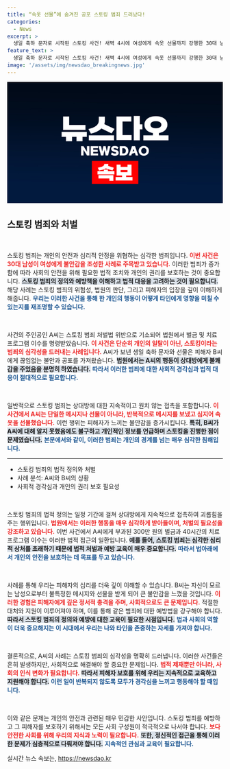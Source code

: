 ```yaml
---
title: “속옷 선물”에 숨겨진 공포 스토킹 범죄 드러났다!
categories:
  - News
excerpt: >
  생일 축하 문자로 시작된 스토킹 사건! 새벽 4시에 여성에게 속옷 선물까지 강행한 30대 남성이 결국 법정에 섰습니다. 그의 진짜 의도는 무엇이었을까요?
feature_text: >
  생일 축하 문자로 시작된 스토킹 사건! 새벽 4시에 여성에게 속옷 선물까지 강행한 30대 남성이 결국 법정에 섰습니다. 그의 진짜 의도는 무엇이었을까요?
image: '/assets/img/newsdao_breakingnews.jpg'
---
```


<p><img src="/assets/img/newsdao_breakingnews.jpg" alt="koreaapp 속보" /></p>

<h2 data-ke-size="size26">스토킹 범죄와 처벌</h2>

<p data-ke-size="size16">&nbsp;</p>

<p>스토킹 범죄는 개인의 안전과 심리적 안정을 위협하는 심각한 범죄입니다. <b><span style="color: #ee2323;">이번 사건은 30대 남성이 여성에게 불안감을 조성한 사례로 주목받고 있습니다.</span></b> 이러한 범죄가 증가함에 따라 사회의 안전을 위해 필요한 법적 조치와 개인의 권리를 보호하는 것이 중요합니다. <b><span style="background-color: #21538527;">스토킹 범죄의 정의와 예방책을 이해하고 법적 대응을 고려하는 것이 필요합니다.</span></b> 해당 사례는 스토킹 범죄의 위험성, 법원의 판단, 그리고 피해자의 입장을 깊이 이해하게 해줍니다. <b><span style="color: #1a5490;">우리는 이러한 사건을 통해 한 개인의 행동이 어떻게 타인에게 영향을 미칠 수 있는지를 재조명할 수 있습니다.</span></b></p>

<p data-ke-size="size16">&nbsp;</p>

<p>사건의 주인공인 A씨는 스토킹 범죄 처벌법 위반으로 기소되어 법원에서 벌금 및 치료 프로그램 이수를 명령받았습니다. <b><span style="color: #ee2323;">이 사건은 단순히 개인의 일탈이 아닌, 스토킹이라는 범죄의 심각성을 드러내는 사례입니다.</span></b> A씨가 보낸 생일 축하 문자와 선물은 피해자 B씨에게 끊임없는 불안과 공포를 가져왔습니다. <b><span style="background-color: #21538527;">법원에서는 A씨의 행동이 상대방에게 불쾌감을 주었음을 분명히 하였습니다.</span></b> <b><span style="color: #1a5490;">따라서 이러한 범죄에 대한 사회적 경각심과 법적 대응이 절대적으로 필요합니다.</span></b></p>

<p data-ke-size="size16">&nbsp;</p>

<p>일반적으로 스토킹 범죄는 상대방에 대한 지속적이고 원치 않는 접촉을 포함합니다. <b><span style="color: #ee2323;">이 사건에서 A씨는 단일한 메시지나 선물이 아니라, 반복적으로 메시지를 보냈고 심지어 속옷을 선물했습니다.</span></b> 이런 행위는 피해자가 느끼는 불안감을 증가시킵니다. <b><span style="background-color: #21538527;">특히, B씨가 A씨에 대해 알지 못했음에도 불구하고 개인적인 정보를 언급하며 스토킹을 진행한 점이 문제였습니다.</span></b> <b><span style="color: #1a5490;">본문에서와 같이, 이러한 범죄는 개인의 경계를 넘는 매우 심각한 침해입니다.</span></b></p>

<hr>

<ul>
    <li>스토킹 범죄의 법적 정의와 처벌</li>
    <li>사례 분석: A씨와 B씨의 상황</li>
    <li>사회적 경각심과 개인의 권리 보호 필요성</li>
</ul>

<p data-ke-size="size16">&nbsp;</p>

<p>스토킹 범죄의 법적 정의는 일정 기간에 걸쳐 상대방에게 지속적으로 접촉하여 괴롭힘을 주는 행위입니다. <b><span style="color: #ee2323;">법원에서는 이러한 행동을 매우 심각하게 받아들이며, 처벌의 필요성을 강조하고 있습니다.</span></b> 이번 사건에서 A씨에게 부과된 300만 원의 벌금과 40시간의 치료 프로그램 이수는 이러한 법적 접근의 일환입니다. <b><span style="background-color: #21538527;">예를 들어, 스토킹 범죄는 심각한 심리적 상처를 초래하기 때문에 법적 처벌과 예방 교육이 매우 중요합니다.</span></b> <b><span style="color: #1a5490;">따라서 법아래에서 개인의 안전을 보호하는 데 목표를 두고 있습니다.</span></b></p>

<p data-ke-size="size16">&nbsp;</p>

<p>사례를 통해 우리는 피해자의 심리를 더욱 깊이 이해할 수 있습니다.  B씨는 자신이 모르는 남성으로부터 불특정한 메시지와 선물을 받게 되어 큰 불안감을 느꼈을 것입니다. <b><span style="color: #ee2323;">이러한 경험은 피해자에게 깊은 정서적 충격을 주며, 사회적으로도 큰 문제입니다.</span></b> 적절한 대처와 지원이 이루어져야 하며, 이를 통해 같은 범죄에 대한 예방법을 강구해야 합니다. <b><span style="background-color: #21538527;">따라서 스토킹 범죄의 정의와 예방에 대한 교육이 필요한 시점입니다.</span></b> <b><span style="color: #1a5490;">법과 사회의 역할이 더욱 중요해지는 이 시대에서 우리는 나와 타인을 존중하는 자세를 가져야 합니다.</span></b></p>

<p data-ke-size="size16">&nbsp;</p>

<p>결론적으로, A씨의 사례는 스토킹 범죄의 심각성을 명확히 드러냅니다. 이러한 사건들은 흔히 발생하지만, 사회적으로 해결해야 할 중요한 문제입니다. <b><span style="color: #ee2323;">법적 제재뿐만 아니라, 사회의 인식 변화가 필요합니다.</span></b> <b><span style="background-color: #21538527;">따라서 피해자 보호를 위해 우리는 지속적으로 교육하고 지원해야 합니다.</span></b> <b><span style="color: #1a5490;">이런 일이 반복되지 않도록 모두가 경각심을 느끼고 행동해야 할 때입니다.</span></b> </p>

<p data-ke-size="size16">&nbsp;</p>

<p>이와 같은 문제는 개인의 안전과 관련된 매우 민감한 사안입니다. 스토킹 범죄를 예방하고 그 피해자를 보호하기 위해서는 모든 사회 구성원이 적극적으로 나서야 합니다. <b><span style="color: #ee2323;">보다 안전한 사회를 위해 우리의 지식과 노력이 필요합니다.</span></b> 
<b><span style="background-color: #21538527;">또한, 정신적인 접근을 통해 이러한 문제가 심층적으로 다뤄져야 합니다.</span></b> <b><span style="color: #1a5490;">지속적인 관심과 교육이 필요합니다.</span></b> </p>
실시간 뉴스 속보는, <a href="https://newsdao.kr" rel="dofollow">https://newsdao.kr</a>


